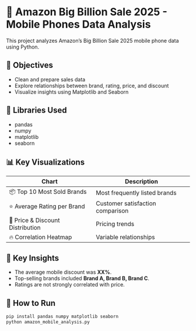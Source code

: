 # 📱 Amazon Big Billion Sale 2025 - Mobile Phones Data Analysis

This project analyzes Amazon’s Big Billion Sale 2025 mobile phone data using Python.

## 🚀 Objectives
- Clean and prepare sales data
- Explore relationships between brand, rating, price, and discount
- Visualize insights using Matplotlib and Seaborn

## 🧰 Libraries Used
- pandas
- numpy
- matplotlib
- seaborn

## 📊 Key Visualizations
| Chart | Description |
|-------|--------------|
| 📦 Top 10 Most Sold Brands | Most frequently listed brands |
| ⭐ Average Rating per Brand | Customer satisfaction comparison |
| 💸 Price & Discount Distribution | Pricing trends |
| 🔥 Correlation Heatmap | Variable relationships |

## 🧠 Key Insights
- The average mobile discount was **XX%**.
- Top-selling brands included **Brand A, Brand B, Brand C**.
- Ratings are not strongly correlated with price.

## 🧩 How to Run
```bash
pip install pandas numpy matplotlib seaborn
python amazon_mobile_analysis.py
